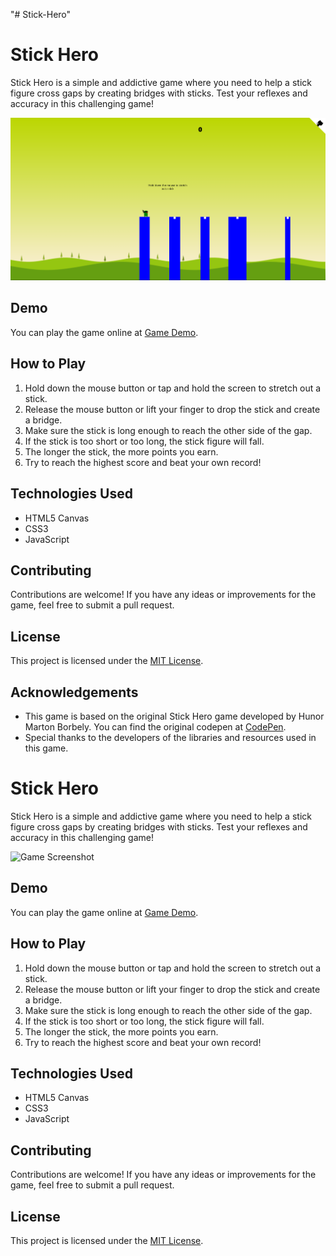 "# Stick-Hero" 
# Stick Hero

Stick Hero is a simple and addictive game where you need to help a stick figure cross gaps by creating bridges with sticks. Test your reflexes and accuracy in this challenging game!

![Game Screenshot](./ScreenShhoot/screen.png)

## Demo

You can play the game online at [Game Demo](https://nassim167.github.io/Stick-Hero/).

## How to Play

1. Hold down the mouse button or tap and hold the screen to stretch out a stick.
2. Release the mouse button or lift your finger to drop the stick and create a bridge.
3. Make sure the stick is long enough to reach the other side of the gap.
4. If the stick is too short or too long, the stick figure will fall.
5. The longer the stick, the more points you earn.
6. Try to reach the highest score and beat your own record!

## Technologies Used

- HTML5 Canvas
- CSS3
- JavaScript

## Contributing

Contributions are welcome! If you have any ideas or improvements for the game, feel free to submit a pull request.

## License

This project is licensed under the [MIT License](LICENSE). 

## Acknowledgements

- This game is based on the original Stick Hero game developed by Hunor Marton Borbely. You can find the original codepen at [CodePen](https://codepen.io/HunorMarton/pen/xxOMQKg).
- Special thanks to the developers of the libraries and resources used in this game.

# Stick Hero

Stick Hero is a simple and addictive game where you need to help a stick figure cross gaps by creating bridges with sticks. Test your reflexes and accuracy in this challenging game!

![Game Screenshot](./screenshot.png)

## Demo

You can play the game online at [Game Demo](https://nassim167.github.io/stick-hero/).

## How to Play

1. Hold down the mouse button or tap and hold the screen to stretch out a stick.
2. Release the mouse button or lift your finger to drop the stick and create a bridge.
3. Make sure the stick is long enough to reach the other side of the gap.
4. If the stick is too short or too long, the stick figure will fall.
5. The longer the stick, the more points you earn.
6. Try to reach the highest score and beat your own record!

## Technologies Used

- HTML5 Canvas
- CSS3
- JavaScript

## Contributing

Contributions are welcome! If you have any ideas or improvements for the game, feel free to submit a pull request.

## License

This project is licensed under the [MIT License](LICENSE). 


